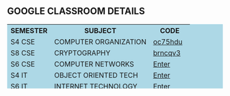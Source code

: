 <div align="left" class="contentDiv">
<h2>GOOGLE CLASSROOM DETAILS </h2>
<table bgcolor="lightblue" height="150" width="400">
<tr>
<th>SEMESTER</th>
<th>SUBJECT</th>
<th>CODE</th>
</tr>
<tr>
<td>S4 CSE</td>
<td>COMPUTER ORGANIZATION</td>
<td><a href="https://classroom.google.com/c/OTY1NDIxMDYzODJa">oc75hdu</a> </td>
</tr>
<tr>
<td>S8 CSE</td>
<td>CRYPTOGRAPHY</td>
<td><a href="https://classroom.google.com/c/OTY1NDIxMDYzODJa">brncqv3</a></td>
</tr>
<tr>
<td>S6 CSE</td>
<td>COMPUTER NETWORKS</td>
<td><a href="https://classroom.google.com/c/NjQyNTk4Njk2MzRa">Enter</a></td>
</tr><tr>
<td>S4 IT</td>
<td>OBJECT ORIENTED TECH</td>
<td><a href="https://classroom.google.com/c/NjYxNTc3MDM1NTBa">Enter</a></td>
</tr>
<tr>
<td>S6 IT </td>
<td>INTERNET TECHNOLOGY</td>
<td><a href="https://classroom.google.com/c/NjgwMTc4OTU0ODFa">Enter</a></td>
</tr>
<tr>
<td>S8 IT </td>
<td>CLOUD COMPUTING</td>
<td><a href="https://classroom.google.com/c/NjgwMTc4OTU0ODFa">w22mqbq</a></td>
</tr>
</table>
</div>
